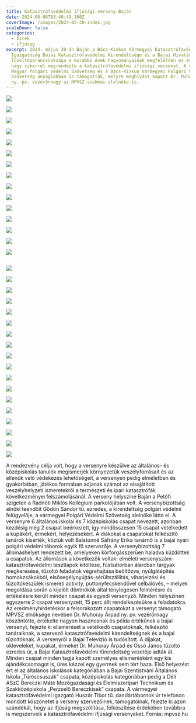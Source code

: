 ```yaml
---
title: Katasztrófavédelmi ifjúsági verseny Baján
date: 2024-06-06T03:40:49.100Z
coverImage: /images/2024-05-30-index.jpg
scaleDown: false
categories:
  - hirek
  - ifjusag
excerpt: 2024. május 30-án Baján a Bács-Kiskun Vármegyei Katasztrófavédelmi
  Igazgatóság Bajai Katasztrófavédelmi Kirendeltsége és a Bajai Hivatásos
  Tűzoltóparancsnoksága a korábbi évek hagyományainak megfelelően ez évben is
  nagy sikerrel megrendezte a katasztrófavédelmi ifjúsági versenyt. A versenyt a
  Magyar Polgári Védelmi Szövetség és a Bács-Kiskun Vármegyei Polgári Védelmi
  Szövetség anyagiakban is támogatták, melyre meghívást kapott Dr. Muhoray Árpád
  ny. pv. vezérőrnagy az MPVSZ szakmai alelnöke is.
---
```

![](/images/2024-05-30-01.jpg)

![](/images/2024-05-30-02.jpg)

![](/images/2024-05-30-03.jpg)

![](/images/2024-05-30-04.jpeg)

![](/images/2024-05-30-05.jpg)

![](/images/2024-05-30-06.jpg)

![](/images/2024-05-30-07.jpg)

![](/images/2024-05-30-08.jpg)

![](/images/2024-05-30-09.jpg)

![](/images/2024-05-30-10.jpeg)

![](/images/2024-05-30-11.jpeg)

![](/images/2024-05-30-12.jpeg)

![](/images/2024-05-30-13.jpeg)

![](/images/2024-05-30-14.jpg)

![](/images/2024-05-30-15.jpg)

![]()

![](/images/2024-05-30-16.jpg)

![](/images/2024-05-30-16a.jpg)

![](/images/2024-05-30-18.jpeg)

![](/images/2024-05-30-19.jpeg)

![](/images/2024-05-30-20.jpg)

![](/images/2024-05-30-21.jpg)

![](/images/2024-05-30-22.jpeg)

![](/images/2024-05-30-23.jpeg)

![](/images/2024-05-30-23a.jpg)

![](/images/2024-05-30-24.jpg)

![](/images/2024-05-30-31.jpg)

![](/images/2024-05-30-32.jpg)

![](/images/2024-05-30-33.jpg)

![](/images/2024-05-30-34.jpeg)

![](/images/2024-05-30-35.jpeg)

![](/images/2024-05-30-36.jpeg)

![](/images/2024-05-30-37.jpg)

![](/images/2024-05-30-38.jpg)

A rendezvény célja volt, hogy a versenyre készülve az általános- és középiskolás tanulók megismerjék környezetük veszélyforrásait és az ellenük való védekezés lehetőségeit, a versenyen pedig elméletben és gyakorlatban, játékos formában adjanak számot az elsajátított veszélyhelyzeti ismeretekről a természeti és ipari katasztrófák következményei felszámolásánál.
A verseny helyszíne Baján a Petőfi szigeten a Radnóti Miklós Kollégium parkolójában volt. A versenybizottság elnöki teendőit Gödön Sándor tű. ezredes, a kirendeltség polgári védelmi felügyelője, a vármegyei Polgári Védelmi Szövetség alelnöke látta el. A versenyre 6 általános iskolai és 7 középiskolás csapat nevezett, azonban kezdésig még 2 csapat beérkezett, így mindösszesen 15 csapat vetélkedett a kupákért, érmekért, helyezésekért. A diákokat a csapatokat felkészítő tanárok kísérték, köztük volt Balatonné Sáfrány Erika tanárnő is a bajai nyári polgári védelmi táborok egyik fő szervezője.
A versenybizottság 7 állomáshelyet rendezett be, amelyeken körforgásszerűen haladva küzdöttek a csapatok. Az állomások a következők voltak: elméleti versenyszám- katasztrófavédelmi tesztlapok kitöltése, füstsátorban álarcban tárgyak megkeresése, tűzoltó feladatok végrehajtása beöltözve, nyúlgátépítés homokzsákokból, elsősegélynyújtás-sérültszállítás, viharjelzési és tűzoltókészülék ismereti activity, puttonyfecskendővel célbalövés, – melyek megoldása során a kijelölt döntnökök által ténylegesen felmérésre és értékelésre került minden csapat és egyedi versenyző. Minden helyszínen egyszerre 2 csapat versenyzett, 15 perc állt rendelkezésükre a feladatokra.
Az eredményhirdetéskor a felsorakozott csapatokat a versenyt támogató MPVSZ elnöksége nevében Dr. Muhoray Árpád ny. pv. vezérőrnagy köszöntötte, értékelte nagyon hasznosnak és példa értékűnek a bajai versenyt, fejezte ki elismerését a vetélkedő csapatoknak, felkészítő tanáraiknak, a szervező katasztrófavédelmi kirendeltségnek és a bajai tűzoltóknak. A versenyről a Bajai Televízió is tudósított.
A díjakat, okleveleket, kupákat, érmeket Dr. Muhoray Árpád és Ossó János tűzoltó ezredes úr, a Bajai Katasztrófavédelmi Kirendeltség vezetője adták át. Minden csapat minden tagja kapott személyes elismerésként egy kis ajándékcsomagot is, üres kézzel egy gyermek sem tért haza. Első helyezést ért el az általános iskolások kategóriában a Bajai Szentistváni Általános Iskola „Túróscsuszák” csapata, középiskolás kategóriában pedig a Déli ASzC Bereczki Máté Mezőgazdasági és Élelmiszeripari Technikum és Szakközépiskola „Perzselő Bereczkisek” csapata.   A vármegyei katasztrófavédelmi igazgató Huszár Tibor tű. dandártábornok úr telefonon mondott köszönetet a verseny szervezőinek, támogatóinak, fejezte ki azon szándékát, hogy az ifjúság megszólítása, felkészítése érdekében továbbra is megszerveik a katasztrófavédelmi ifjúsági versenyeket. 
Forrás: mpvsz.hu